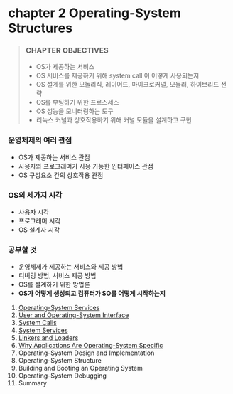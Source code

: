 # chapter 2 Operating-System Structures

> ### CHAPTER OBJECTIVES
>
> - OS가 제공하는 서비스
> - OS 서비스를 제공하기 위해 system call 이 어떻게 사용되는지
> - OS 설계를 위한 모놀리식, 레이어드, 마이크로커널, 모듈러, 하이브리드 전략
> - OS를 부팅하기 위한 프로스세스
> - OS 성능을 모니터링하는 도구
> - 리눅스 커널과 상호작용하기 위해 커널 모듈을 설계하고 구현

### 운영체제의 여러 관점

- OS가 제공하는 서비스 관점
- 사용자와 프로그래머가 사용 가능한 인터페이스 관점
- OS 구성요소 간의 상호작용 관점

### OS의 세가지 시각

- 사용자 시각
- 프로그래머 시각
- OS 설계자 시각

### 공부할 것

- 운영체제가 제공하는 서비스와 제공 방법
- 디버깅 방법, 서비스 제공 방법
- OS를 설계하기 위한 방법론
- **OS가 어떻게 생성되고 컴퓨터가 SO를 어떻게 시작하는지**

1. [Operating-System Services](1_Operating_System_Services/README.md)
2. [User and Operating-System Interface](2_User_and_Operating_System_Interface/README.md)
3. [System Calls](3_System_Calls/README.md)
4. [System Services](4_System_Services/README.md)
5. [Linkers and Loaders](5_Linkers_and_Loaders/README.md)
6. [Why Applications Are Operating-System Specific](6_Why_Applications_Are_Operating_System_Specific/README.md)
7. Operating-System Design and Implementation
8. Operating-System Structure
9. Building and Booting an Operating System
10. Operating-System Debugging
11. Summary
